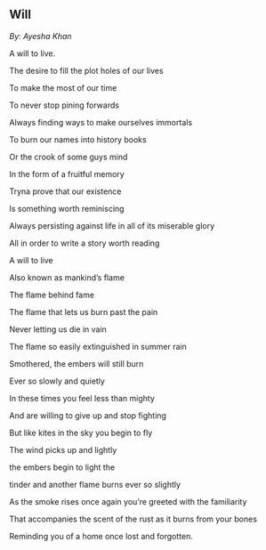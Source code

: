 ## **Will**
*By: Ayesha Khan*


A will to live. 

The desire to fill the plot holes of our lives

To make the most of our time 

To never stop pining forwards

Always finding ways to make ourselves immortals 

To burn our names into history books 

Or the crook of some guys mind 

In the form of a fruitful memory 

Tryna prove that our existence 

Is something worth reminiscing 

Always persisting against life in all of its miserable glory 

All in order to write a story worth reading 

A will to live 

Also known as mankind’s flame 

The flame behind fame 

The flame that lets us burn past the pain 

Never letting us die in vain 

The flame so easily extinguished in summer rain 

Smothered, the embers will still burn 

Ever so slowly and quietly 

In these times you feel less than mighty 

And are willing to give up and stop fighting 

But like kites in the sky you begin to fly

The wind picks up and lightly

 the embers begin to light the
 
tinder and another flame burns ever so slightly 

As the smoke rises once again you’re greeted with the familiarity 

That accompanies the scent of the rust as it burns from your bones 

Reminding you of a home once lost and forgotten.
